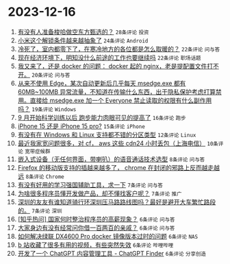 # 2023-12-16

1. [有没有人准备梭哈做空东方甄选的？](https://www.v2ex.com/t/1000853) `28条评论` `投资`
1. [小米这个解锁条件越来越抽象了](https://www.v2ex.com/t/1000914) `24条评论` `Android`
1. [冷死了，室内都零下了，在寒冷地方的各位都是怎么取暖的？](https://www.v2ex.com/t/1000898) `22条评论` `问与答`
1. [现在经济环境下，明知没什么前途的工作也要继续吗](https://www.v2ex.com/t/1000870) `22条评论` `职场话题`
1. [我又来了，还是 docker 的问题： docker 起的 nginx，老是提配置文件打不开。](https://www.v2ex.com/t/1000888) `20条评论` `问与答`
1. [从来不使用 Edge，某次自动更新后几乎每天 msedge.exe 都有 60MB~100MB 异常流量，不知道在传输什么东西，出于隐私保护考虑打算禁用。直接给 msedge.exe 加一个 Everyone 禁止读取的权限有什么副作用吗？](https://www.v2ex.com/t/1000852) `19条评论` `Windows`
1. [9 月开始科学训练以后 跑步能力肉眼可见的提高了](https://www.v2ex.com/t/1000872) `16条评论` `跑步`
1. [iPhone 15 还是 iPhone 15 pro?](https://www.v2ex.com/t/1000856) `15条评论` `iPhone`
1. [有没有在 Windows 和 Linux 支持都不错的分区类型](https://www.v2ex.com/t/1000881) `12条评论` `Linux`
1. [最近我家宽问题很多，对 cf， aws 这些 cdn24 小时丢包（上海电信）](https://www.v2ex.com/t/1000854) `10条评论` `宽带症候群`
1. [嵌入式设备（无任何界面，带喇叭）的语音通话技术选型](https://www.v2ex.com/t/1000889) `8条评论` `问与答`
1. [Firefox 的移动版支持的插越来越多了， chrome 在封闭的邪路上反而越走越远](https://www.v2ex.com/t/1000866) `8条评论` `Chrome`
1. [有没有好用的学习强国辅助工具，求一下](https://www.v2ex.com/t/1000882) `7条评论` `问与答`
1. [为啥很多程序员懂开发做产品，却不懂找客户呢？](https://www.v2ex.com/t/1000880) `7条评论` `推广`
1. [深圳的友友有谁知道骑行环深圳压马路路线图吗？最好是避开大车繁忙路段的。](https://www.v2ex.com/t/1000859) `7条评论` `深圳`
1. [[知乎热问] 国家何时整治程序员的高薪现象？](https://www.v2ex.com/t/1000905) `6条评论` `问与答`
1. [大家身边有没有经常问你借一百两百的亲戚？](https://www.v2ex.com/t/1000886) `6条评论` `问与答`
1. [如何解决绿联 DX4600 Pro docker 镜像版本过时的问题](https://www.v2ex.com/t/1000879) `6条评论` `NAS`
1. [b 站收藏了很多有用的视频，有些突然失效](https://www.v2ex.com/t/1000875) `6条评论` `哔哩哔哩`
1. [开发了一个 ChatGPT 内容管理工具 - ChatGPT Finder](https://www.v2ex.com/t/1000862) `6条评论` `分享创造`
